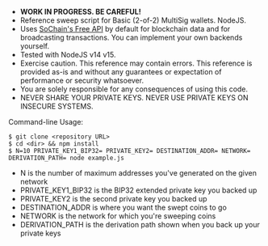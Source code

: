 * **WORK IN PROGRESS. BE CAREFUL!**  
* Reference sweep script for Basic (2-of-2) MultiSig wallets. NodeJS.  
* Uses [SoChain's Free API](https://sochain.com/api) by default for blockchain data and for broadcasting transactions. You can implement your own backends yourself.  
* Tested with NodeJS v14 v15. 
* Exercise caution. This reference may contain errors. This reference is provided as-is and without any guarantees or expectation of performance or security whatsoever.  
* You are solely responsible for any consequences of using this code.  
* NEVER SHARE YOUR PRIVATE KEYS. NEVER USE PRIVATE KEYS ON INSECURE SYSTEMS.  

Command-line Usage:
```
$ git clone <repository URL>
$ cd <dir> && npm install
$ N=10 PRIVATE_KEY1_BIP32= PRIVATE_KEY2= DESTINATION_ADDR= NETWORK= DERIVATION_PATH= node example.js
```
* N is the number of maximum addresses you've generated on the given network
* PRIVATE_KEY1_BIP32 is the BIP32 extended private key you backed up
* PRIVATE_KEY2 is the second private key you backed up
* DESTINATION_ADDR is where you want the swept coins to go
* NETWORK is the network for which you're sweeping coins
* DERIVATION_PATH is the derivation path shown when you back up your private keys
